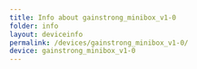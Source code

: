 ```yaml
---
title: Info about gainstrong_minibox_v1-0
folder: info
layout: deviceinfo
permalink: /devices/gainstrong_minibox_v1-0/
device: gainstrong_minibox_v1-0
---
```


